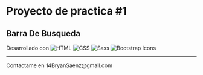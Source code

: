 <h1>Proyecto de practica #1</h1>
<h2>Barra De Busqueda</h2>

Desarrollado con
![HTML](https://img.shields.io/badge/HTML5-E34F26?style=for-the-badge&logo=html5&logoColor=white)
![CSS](https://img.shields.io/badge/CSS3-1572B6?style=for-the-badge&logo=css3&logoColor=white)
![Sass](https://img.shields.io/badge/Sass-CC6699?style=for-the-badge&logo=sass&logoColor=white)
![Bootstrap Icons](https://img.shields.io/badge/Bootstrap%20Icons-563D7C?style=for-the-badge&logo=bootstrap&logoColor=white)

<hr>
<p>Contactame en 14BryanSaenz@gmail.com</p>
